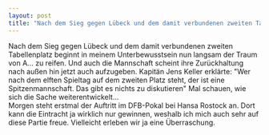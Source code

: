 ```yaml
---
layout: post
title: "Nach dem Sieg gegen Lübeck und dem damit verbundenen zweiten Tabellenplatz beginnt in meinem Unterbewusstsein nun langsam der Traum von A..."
---
```


Nach dem Sieg gegen Lübeck und dem damit verbundenen zweiten Tabellenplatz beginnt in meinem Unterbewusstsein nun langsam der Traum von A... zu reifen. Und auch die Mannschaft scheint ihre Zurückhaltung nach außen hin jetzt auch aufzugeben. Kapitän Jens Keller erklärte: "Wer nach dem elften Spieltag auf dem zweiten Platz steht, der ist eine Spitzenmannschaft. Das gibt es nichts zu diskutieren" Mal schauen, wie sich die Sache weiterentwickelt...  
Morgen steht erstmal der Auftritt im DFB-Pokal bei Hansa Rostock an. Dort kann die Eintracht ja wirklich nur gewinnen, weshalb ich mich auch sehr auf diese Partie freue. Vielleicht erleben wir ja eine Überraschung.
